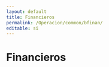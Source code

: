 ```yaml
---
layout: default
title: Financieros
permalink: /Operacion/common/bfinan/
editable: si
---
```


# Financieros  


